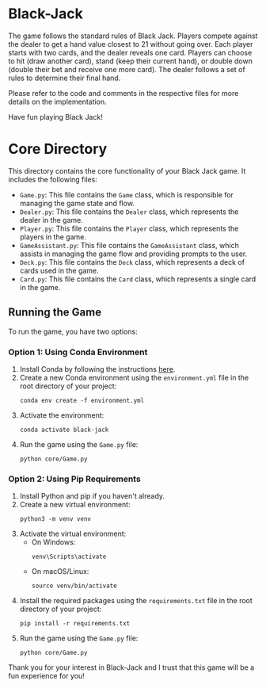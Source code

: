 # Black-Jack

The game follows the standard rules of Black Jack. Players compete against the dealer to get a hand value closest to 21 without going over. Each player starts with two cards, and the dealer reveals one card. Players can choose to hit (draw another card), stand (keep their current hand), or double down (double their bet and receive one more card). The dealer follows a set of rules to determine their final hand.

Please refer to the code and comments in the respective files for more details on the implementation.

Have fun playing Black Jack!

# Core Directory

This directory contains the core functionality of your Black Jack game. It includes the following files:

- `Game.py`: This file contains the `Game` class, which is responsible for managing the game state and flow.
- `Dealer.py`: This file contains the `Dealer` class, which represents the dealer in the game.
- `Player.py`: This file contains the `Player` class, which represents the players in the game.
- `GameAssistant.py`: This file contains the `GameAssistant` class, which assists in managing the game flow and providing prompts to the user.
- `Deck.py`: This file contains the `Deck` class, which represents a deck of cards used in the game.
- `Card.py`: This file contains the `Card` class, which represents a single card in the game.

## Running the Game

To run the game, you have two options:

### Option 1: Using Conda Environment

1. Install Conda by following the instructions [here](https://docs.conda.io/projects/conda/en/latest/user-guide/install/index.html).
2. Create a new Conda environment using the `environment.yml` file in the root directory of your project:
   ```shell
   conda env create -f environment.yml
   ```
3. Activate the environment:
   ```shell
   conda activate black-jack
   ```
4. Run the game using the `Game.py` file:
   ```shell
   python core/Game.py
   ```

### Option 2: Using Pip Requirements

1. Install Python and pip if you haven't already.
2. Create a new virtual environment:
   ```shell
   python3 -m venv venv
   ```
3. Activate the virtual environment:
   - On Windows:
     ```shell
     venv\Scripts\activate
     ```
   - On macOS/Linux:
     ```shell
     source venv/bin/activate
     ```
4. Install the required packages using the `requirements.txt` file in the root directory of your project:
   ```shell
   pip install -r requirements.txt
   ```
5. Run the game using the `Game.py` file:
   ```shell
   python core/Game.py
   ```


Thank you for your interest in Black-Jack and I trust that this game will be a fun experience for you!



